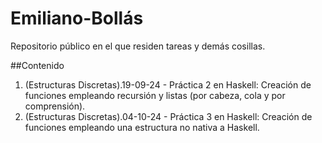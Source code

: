 # Emiliano-Bollás
Repositorio público en el que residen tareas y demás cosillas.

##Contenido
1. (Estructuras Discretas).19-09-24 - Práctica 2 en Haskell: Creación de funciones empleando recursión y listas (por cabeza, cola y por comprensión).
2. (Estructuras Discretas).04-10-24 - Práctica 3 en Haskell: Creación de funciones empleando una estructura no nativa a Haskell.